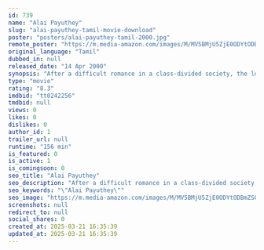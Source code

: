 ```yaml
---
id: 739
name: "Alai Payuthey"
slug: "alai-payuthey-tamil-movie-download"
poster: "posters/alai-payuthey-tamil-2000.jpg"
remote_poster: "https://m.media-amazon.com/images/M/MV5BMjU5ZjE0ODYtODBmZS00NWM2LTllZGYtOWQ1Y2NhZmExN2QyXkEyXkFqcGc@._V1_SX300.jpg"
original_language: "Tamil"
dubbed_in: null
released_date: "14 Apr 2000"
synopsis: "After a difficult romance in a class-divided society, the love birds find out marriage is not what they thought it would be."
type: "movie"
rating: "8.3"
imdbid: "tt0242256"
tmdbid: null
views: 0
likes: 0
dislikes: 0
author_id: 1
trailer_url: null
runtime: "156 min"
is_featured: 0
is_active: 1
is_comingsoon: 0
seo_title: "Alai Payuthey"
seo_description: "After a difficult romance in a class-divided society, the love birds find out marriage is not what they thought it would be."
seo_keywords: "\"Alai Payuthey\""
seo_image: "https://m.media-amazon.com/images/M/MV5BMjU5ZjE0ODYtODBmZS00NWM2LTllZGYtOWQ1Y2NhZmExN2QyXkEyXkFqcGc@._V1_SX300.jpg"
screenshots: null
redirect_to: null
social_shares: 0
created_at: 2025-03-21 16:35:39
updated_at: 2025-03-21 16:35:39
---
```


